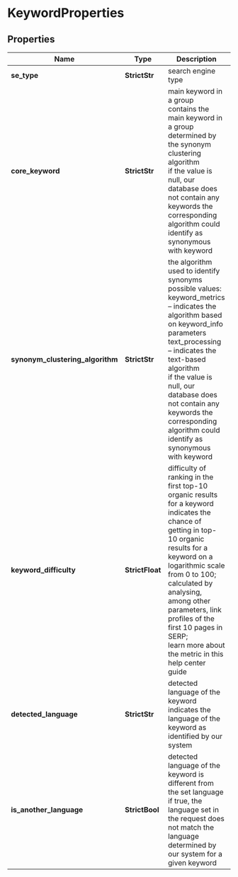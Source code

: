 # KeywordProperties


## Properties

| Name | Type | Description | Notes |
|------------ | ------------- | ------------- | -------------|
**se_type** | **StrictStr** | search engine type |[optional]|
**core_keyword** | **StrictStr** | main keyword in a group<br>contains the main keyword in a group determined by the synonym clustering algorithm<br>if the value is null, our database does not contain any keywords the corresponding algorithm could identify as synonymous with keyword |[optional]|
**synonym_clustering_algorithm** | **StrictStr** | the algorithm used to identify synonyms<br>possible values:<br>keyword_metrics – indicates the algorithm based on keyword_info parameters<br>text_processing – indicates the text-based algorithm<br>if the value is null, our database does not contain any keywords the corresponding algorithm could identify as synonymous with keyword |[optional]|
**keyword_difficulty** | **StrictFloat** | difficulty of ranking in the first top-10 organic results for a keyword<br>indicates the chance of getting in top-10 organic results for a keyword on a logarithmic scale from 0 to 100;<br>calculated by analysing, among other parameters, link profiles of the first 10 pages in SERP;<br>learn more about the metric in this help center guide |[optional]|
**detected_language** | **StrictStr** | detected language of the keyword<br>indicates the language of the keyword as identified by our system |[optional]|
**is_another_language** | **StrictBool** | detected language of the keyword is different from the set language<br>if true, the language set in the request does not match the language determined by our system for a given keyword |[optional]|